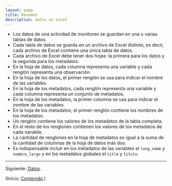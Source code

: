 ```yaml
---
layout: page
title: Resumen
description: datos en excel
---
```


- Los datos de una actividad de monitoreo se guardan en una o varias tablas de datos.
- Cada tabla de datos se guarda en un archivo de Excel distinto, es decir, cada archivo de Excel contiene una única tabla de datos.
- Cada archivo de Excel debe tener dos hojas: la primera para los datos y la segunda para los metadatos.
- En la hoja de datos, cada columna representa una variable y cada renglón representa una observación.
- En la hoja de los datos, el primer renglón se usa para indicar el nombre de las variables.
- En la hoja de los metadatos, cada renglón representa una variable y cada columna representa un conjunto de metadatos.
- En la hoja de los metadatos, la primer columna se usa para indicar el nombre de las variables.
- En la hoja de los metadatos, el primer renglón contiene los nombres de los metadatos.
- Un renglón contiene los valores de los metadatos de la tabla completa.
- En el resto de los renglones contienen los valores de los metadatos de cada variable.
- La cantidad de renglones en la hoja de metadatos es igual a la suma de la cantidad de columnas de la hoja de datos más dos.
- Es indispensable incluir en los metadatos de las variables el `long_name` y `nombre_largo` y en los metadatos globales el `title` y `titulo`.

---

Siguiente: [Datos](datos.html).

(Inicio: [Contenido](../index.html).)

